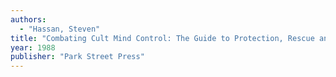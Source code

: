 ```yaml
---
authors:
  - "Hassan, Steven"
title: "Combating Cult Mind Control: The Guide to Protection, Rescue and Recovery from Destructive Cults"
year: 1988
publisher: "Park Street Press"
---
```

